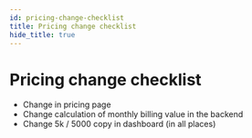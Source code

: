 ```yaml
---
id: pricing-change-checklist
title: Pricing change checklist
hide_title: true
---
```


# Pricing change checklist

- Change in pricing page
- Change calculation of monthly billing value in the backend
- Change 5k / 5000 copy in dashboard (in all places)